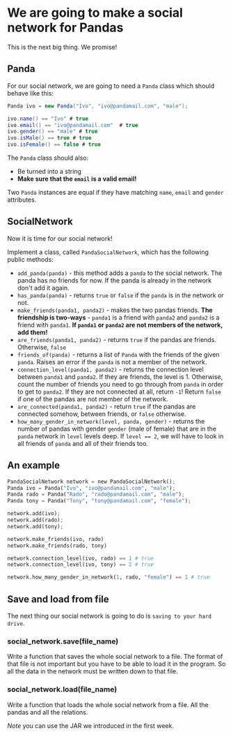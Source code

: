 # We are going to make a social network for Pandas

This is the next big thing. We promise!

## Panda

For our social network, we are going to need a `Panda` class which should behave like this:

```java
Panda ivo = new Panda("Ivo", "ivo@pandamail.com", "male");

ivo.name() == "Ivo" # true
ivo.email() == "ivo@pandamail.com"  # true
ivo.gender() == "male" # true
ivo.isMale() == true # true
ivo.isFemale() == false # true
```

The `Panda` class should also:

* Be turned into a string
* **Make sure that the `email` is a valid email!**

Two `Panda` instances are equal if they have matching `name`, `email` and `gender` attributes.

## SocialNetwork

Now it is time for our social network!

Implement a class, called `PandaSocialNetwork`, which has the following public methods:

* `add_panda(panda)` - this method adds a `panda` to the social network. The panda has no friends for now. If the panda is already in the network don't add it again.
* `has_panda(panda)` - returns `true` or `false` if the `panda` is in the network or not.
* `make_friends(panda1, panda2)` - makes the two pandas friends. **The friendship is two-ways** - `panda1` is a friend with `panda2` and `panda2` is a friend with `panda1`. **If `panda1` or `panda2` are not members of the network, add them!**
* `are_friends(panda1, panda2)` - returns `true` if the pandas are friends. Otherwise, `false`
* `friends_of(panda)` - returns a list of `Panda` with the friends of the given `panda`. Raises an error if the `panda` is not a member of the network.
* `connection_level(panda1, panda2)` - returns the connection level between `panda1` and `panda2`. If they are friends, the level is 1. Otherwise, count the number of friends you need to go through from `panda` in order to get to `panda2`. If they are not connected at all, return `-1`! Return `false` if one of the pandas are not member of the network.
* `are_connected(panda1, panda2)` - return `true` if the pandas are connected somehow, between friends, or `false` otherwise.
* `how_many_gender_in_network(level, panda, gender)` - returns the number of pandas with gender `gender` (male of female) that are in the `panda` network in `level` levels deep. If `level == 2`, we will have to look in all friends of `panda` and all of their friends too.

## An example

```python
PandaSocialNetwork network = new PandaSocialNetwork();
Panda ivo = Panda("Ivo", "ivo@pandamail.com", "male");
Panda rado = Panda("Rado", "rado@pandamail.com", "male");
Panda tony = Panda("Tony", "tony@pandamail.com", "female");

network.add(ivo);
network.add(rado);
network.add(tony);

network.make_friends(ivo, rado)
network.make_friends(rado, tony)

network.connection_level(ivo, rado) == 1 # true
network.connection_level(ivo, tony) == 2 # true

network.how_many_gender_in_network(1, rado, "female") == 1 # true
```

## Save and load from file

The next thing our social network is going to do is ``saving to your hard drive``.

### social_network.save(file_name)

Write a function that saves the whole social network to a file. The format of that file is not important but you have to be able to load it in the program. So all the data in the network must be written down to that file.

### social_network.load(file_name)

Write a function that loads the whole social network from a file. All the pandas and all the relations.

*Note* you can use the JAR we introduced in the first week.